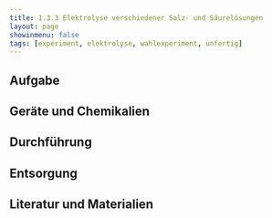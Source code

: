```yaml
---
title: 1.3.3 Elektrolyse verschiedener Salz- und Säurelösungen
layout: page
showinmenu: false
tags: [experiment, elektrolyse, wahlexperiment, unfertig]
---
```


## Aufgabe

## Geräte und Chemikalien

## Durchführung

## Entsorgung

## Literatur und Materialien
